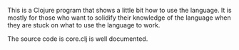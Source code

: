 This is a Clojure program that shows a little bit how to use the language. It is 
mostly for those who want to solidify their knowledge of the language
when they are stuck on what to use the language to work.


The source code is core.clj is well documented. 